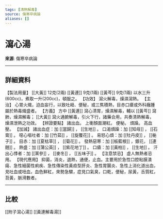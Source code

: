 ```yaml
---
tags: [清熱解毒]
source: 傷寒卒病論
aliases: []
---
```


# 瀉心湯

**來源**: 傷寒卒病論  

---

## 詳細資料
【製法用量】 [[大黃]] 12克(2兩) [[黃連]] 9克(1兩) [[黃芩]] 9克(1兩)
以水三升(600cc)，煮取一升(200cc)，頓服之。
【功效】
瀉火解毒，燥濕瀉熱。
【主治】
心胃火熾，迫血妄行，以致吐衄、便秘，或三焦積熱，目赤口瘡或外科癰腫屬於熱毒熾盛者。
【方義】
方中 [[黃連]] 瀉心清胃，燥濕解毒，輔以 [[黃芩]] 瀉肺，燥濕解毒； [[大黃]] 瀉火通腑解毒，引火下行，諸藥合用，共奏清熱解毒，燥濕泄熱之功效。
【辨證要點】
諸出血。
上衝顏面潮紅。
便秘。
煩躁。
高血壓。
【加減】
諸出血症：加 [[當歸]] ， [[生地]] 。
口渴煩躁：加 [[知母]] ， [[石膏]] 。
噁心嘔吐者：加 [[竹茹]] ， [[旋覆花]] 。
易怒心煩：加 [[牡丹皮]] ， [[梔子]] 。
目赤：加 [[夏枯草]] ， [[菊花]] 。
發熱惡寒：加 [[板藍根]] ，銀花， [[連翹]] 。
熱盛：加 [[蒲公英]] ， [[紫花地丁]] 。
口瘡：加 [[黃柏]] ， [[生地]] 。
汗出心悸者：加 [[黨參]] ， [[麥冬]] ， [[五味子]] 。
【注意禁忌】
虛人無熱者忌用。
【現代應用】
抑菌，消炎，退熱，通便，止血。主要用於急性口腔粘膜潰瘍、急性細菌性痢疾、急性傳染性黃疸型肝炎、急性胃腸炎、急性上消化道出血，見吐血或吜血，血色鮮紅，來勢急驟，症見口氣臭，口乾，便秘，尿黃，舌質紅，苔黃，脈滑數者。

---

## 比較
[[附子瀉心湯]]
[[黃連解毒湯]]
